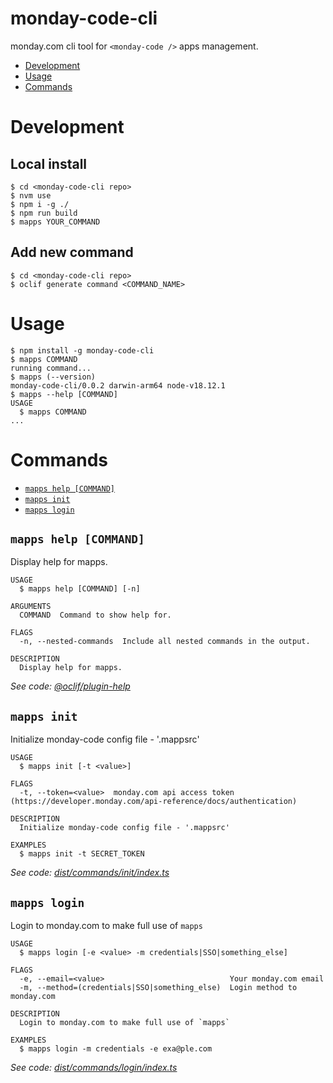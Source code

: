 monday-code-cli
=================

monday.com cli tool for `<monday-code />` apps management.

<!-- toc -->
* [Development](#development)
* [Usage](#usage)
* [Commands](#commands)
<!-- tocstop -->
<!-- development -->
# Development
## Local install
```ssh-session
$ cd <monday-code-cli repo>
$ nvm use
$ npm i -g ./
$ npm run build
$ mapps YOUR_COMMAND
```
## Add new command
```ssh-session
$ cd <monday-code-cli repo>
$ oclif generate command <COMMAND_NAME>
```
<!-- developmentstop -->
# Usage
<!-- usage -->
```sh-session
$ npm install -g monday-code-cli
$ mapps COMMAND
running command...
$ mapps (--version)
monday-code-cli/0.0.2 darwin-arm64 node-v18.12.1
$ mapps --help [COMMAND]
USAGE
  $ mapps COMMAND
...
```
<!-- usagestop -->
# Commands
<!-- commands -->
* [`mapps help [COMMAND]`](#mapps-help-command)
* [`mapps init`](#mapps-init)
* [`mapps login`](#mapps-login)

## `mapps help [COMMAND]`

Display help for mapps.

```
USAGE
  $ mapps help [COMMAND] [-n]

ARGUMENTS
  COMMAND  Command to show help for.

FLAGS
  -n, --nested-commands  Include all nested commands in the output.

DESCRIPTION
  Display help for mapps.
```

_See code: [@oclif/plugin-help](https://github.com/oclif/plugin-help/blob/v5.1.19/src/commands/help.ts)_

## `mapps init`

Initialize monday-code config file - '.mappsrc'

```
USAGE
  $ mapps init [-t <value>]

FLAGS
  -t, --token=<value>  monday.com api access token (https://developer.monday.com/api-reference/docs/authentication)

DESCRIPTION
  Initialize monday-code config file - '.mappsrc'

EXAMPLES
  $ mapps init -t SECRET_TOKEN
```

_See code: [dist/commands/init/index.ts](https://github.com/mondaycom/monday-code-cli/blob/v0.0.2/dist/commands/init/index.ts)_

## `mapps login`

Login to monday.com to make full use of `mapps`

```
USAGE
  $ mapps login [-e <value> -m credentials|SSO|something_else]

FLAGS
  -e, --email=<value>                            Your monday.com email
  -m, --method=(credentials|SSO|something_else)  Login method to monday.com

DESCRIPTION
  Login to monday.com to make full use of `mapps`

EXAMPLES
  $ mapps login -m credentials -e exa@ple.com
```

_See code: [dist/commands/login/index.ts](https://github.com/mondaycom/monday-code-cli/blob/v0.0.2/dist/commands/login/index.ts)_
<!-- commandsstop -->
